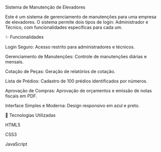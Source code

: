 Sistema de Manutenção de Elevadores

Este é um sistema de gerenciamento de manutenções para uma empresa de elevadores. O sistema permite dois tipos de login: Administrador e Técnico, com funcionalidades específicas para cada um.

✨ Funcionalidades

Login Seguro: Acesso restrito para administradores e técnicos.

Gerenciamento de Manutenções: Controle de manutenções diárias e mensais.

Cotação de Peças: Geração de relatórios de cotação.

Lista de Prédios: Cadastro de 100 prédios identificados por números.

Aprovação de Compras: Aprovação de orçamentos e emissão de notas fiscais em PDF.

Interface Simples e Moderna: Design responsivo em azul e preto.

🔧 Tecnologias Utilizadas

HTML5

CSS3

JavaScript
